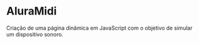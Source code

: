 # AluraMidi
Criação de uma página dinâmica em JavaScript com o objetivo de simular um dispositivo sonoro.
